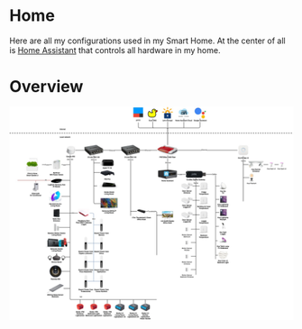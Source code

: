 # Home

Here are all my configurations used in my Smart Home. At the center of all is [Home Assistant](https://home-assistant.io/) that controls all hardware in my home.

# Overview
![Smart Home Overview](smart-home-overview.jpg)